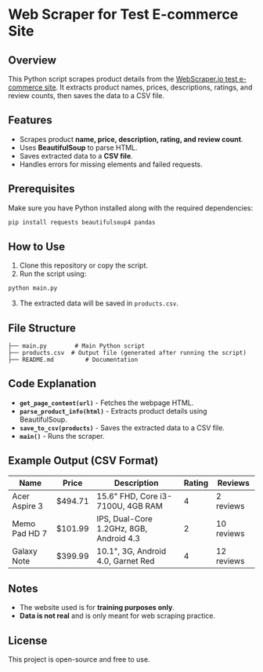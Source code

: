# Web Scraper for Test E-commerce Site

## Overview
This Python script scrapes product details from the [WebScraper.io test e-commerce site](https://webscraper.io/test-sites/e-commerce/allinone). It extracts product names, prices, descriptions, ratings, and review counts, then saves the data to a CSV file.

## Features
- Scrapes product **name, price, description, rating, and review count**.
- Uses **BeautifulSoup** to parse HTML.
- Saves extracted data to a **CSV file**.
- Handles errors for missing elements and failed requests.

## Prerequisites
Make sure you have Python installed along with the required dependencies:

```sh
pip install requests beautifulsoup4 pandas
```

## How to Use
1. Clone this repository or copy the script.
2. Run the script using:

```sh
python main.py
```

3. The extracted data will be saved in `products.csv`.

## File Structure
```
├── main.py        # Main Python script
├── products.csv  # Output file (generated after running the script)
├── README.md         # Documentation
```

## Code Explanation
- **`get_page_content(url)`** - Fetches the webpage HTML.
- **`parse_product_info(html)`** - Extracts product details using BeautifulSoup.
- **`save_to_csv(products)`** - Saves the extracted data to a CSV file.
- **`main()`** - Runs the scraper.

## Example Output (CSV Format)
| Name              | Price   | Description                          | Rating | Reviews   |
|------------------|--------|----------------------------------|--------|-----------|
| Acer Aspire 3   | $494.71 | 15.6" FHD, Core i3-7100U, 4GB RAM | 4      | 2 reviews |
| Memo Pad HD 7   | $101.99 | IPS, Dual-Core 1.2GHz, 8GB, Android 4.3 | 2      | 10 reviews |
| Galaxy Note     | $399.99 | 10.1", 3G, Android 4.0, Garnet Red | 4      | 12 reviews |

## Notes
- The website used is for **training purposes only**.
- **Data is not real** and is only meant for web scraping practice.

## License
This project is open-source and free to use.

